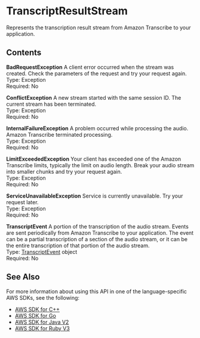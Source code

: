 # TranscriptResultStream<a name="API_streaming_TranscriptResultStream"></a>

Represents the transcription result stream from Amazon Transcribe to your application\.

## Contents<a name="API_streaming_TranscriptResultStream_Contents"></a>

 **BadRequestException**   <a name="transcribe-Type-streaming_TranscriptResultStream-BadRequestException"></a>
A client error occurred when the stream was created\. Check the parameters of the request and try your request again\.  
Type: Exception  
Required: No

 **ConflictException**   <a name="transcribe-Type-streaming_TranscriptResultStream-ConflictException"></a>
A new stream started with the same session ID\. The current stream has been terminated\.  
Type: Exception  
Required: No

 **InternalFailureException**   <a name="transcribe-Type-streaming_TranscriptResultStream-InternalFailureException"></a>
A problem occurred while processing the audio\. Amazon Transcribe terminated processing\.  
Type: Exception  
Required: No

 **LimitExceededException**   <a name="transcribe-Type-streaming_TranscriptResultStream-LimitExceededException"></a>
Your client has exceeded one of the Amazon Transcribe limits, typically the limit on audio length\. Break your audio stream into smaller chunks and try your request again\.  
Type: Exception  
Required: No

 **ServiceUnavailableException**   <a name="transcribe-Type-streaming_TranscriptResultStream-ServiceUnavailableException"></a>
Service is currently unavailable\. Try your request later\.  
Type: Exception  
Required: No

 **TranscriptEvent**   <a name="transcribe-Type-streaming_TranscriptResultStream-TranscriptEvent"></a>
A portion of the transcription of the audio stream\. Events are sent periodically from Amazon Transcribe to your application\. The event can be a partial transcription of a section of the audio stream, or it can be the entire transcription of that portion of the audio stream\.   
Type: [TranscriptEvent](API_streaming_TranscriptEvent.md) object  
Required: No

## See Also<a name="API_streaming_TranscriptResultStream_SeeAlso"></a>

For more information about using this API in one of the language\-specific AWS SDKs, see the following:
+  [AWS SDK for C\+\+](https://docs.aws.amazon.com/goto/SdkForCpp/transcribe-streaming-2017-10-26/TranscriptResultStream) 
+  [AWS SDK for Go](https://docs.aws.amazon.com/goto/SdkForGoV1/transcribe-streaming-2017-10-26/TranscriptResultStream) 
+  [AWS SDK for Java V2](https://docs.aws.amazon.com/goto/SdkForJavaV2/transcribe-streaming-2017-10-26/TranscriptResultStream) 
+  [AWS SDK for Ruby V3](https://docs.aws.amazon.com/goto/SdkForRubyV3/transcribe-streaming-2017-10-26/TranscriptResultStream) 